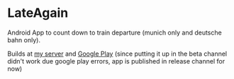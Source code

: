 # LateAgain

Android App to count down to train departure (munich only and deutsche bahn only).

Builds at [my server](http://www.kuenzler.io/dl/apps/LateAgain/) and [Google Play](https://play.google.com/store/apps/details?id=io.kuenzler.android.lateagain) (since putting it up in the beta channel didn't work due google play errors, app is published in release channel for now)
